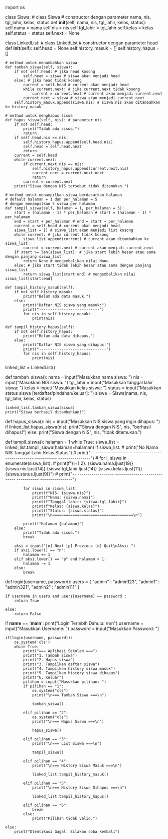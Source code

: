 import os

class Siswa: # class Siswa
    # constructor dengan parameter nama, nis, tgl_lahir, kelas, status
    def __init__(self, nama, nis, tgl_lahir, kelas, status):
        self.nama = nama
        self.nis = nis
        self.tgl_lahir = tgl_lahir
        self.kelas = kelas
        self.status = status
        self.next = None

class LinkedList: # class LinkedList
    # constructor dengan parameter head
    def __init__(self):
        self.head = None
        self.history_masuk = []
        self.history_hapus = []

    # method untuk menambahkan siswa
    def tambah_siswa(self, siswa):
        if not self.head: # jika head kosong
            self.head = siswa # siswa akan menjadi head
        else: # jika head tidak kosong
            current = self.head # current akan menjadi head
            while current.next: # jika current.next tidak kosong
                current = current.next # current akan menjadi current.next
            current.next = siswa # siswa akan menjadi current.next
        self.history_masuk.append(siswa.nis) # siswa.nis akan ditambahkan ke history_masuk  

    # method untuk menghapus siswa
    def hapus_siswa(self, nis): # parameter nis
        if not self.head:
            print("Tidak ada siswa.")
            return
        if self.head.nis == nis:
            self.history_hapus.append(self.head.nis)
            self.head = self.head.next
            return
        current = self.head
        while current.next:
            if current.next.nis == nis:
                self.history_hapus.append(current.next.nis)
                current.next = current.next.next
                return
            current = current.next
        print("Siswa dengan NIS tersebut tidak ditemukan.")

    # method untuk menampilkan siswa berdasarkan halaman
    # default halaman = 1 dan per_halaman = 5
    # dengan menampilkan 5 siswa per halaman
    def tampil_siswa(self, halaman = 1, per_halaman = 5):
        start = (halaman - 1) * per_halaman # start = (halaman - 1) * per_halaman
        end = start + per_halaman # end = start + per_halaman
        current = self.head # current akan menjadi head
        siswa_list = [] # siswa_list akan menjadi list kosong
        while current: # jika current tidak kosong
            siswa_list.append(current) # current akan ditambahkan ke siswa_list
            current = current.next # current akan menjadi current.next
        if start >= len(siswa_list): # jika start lebih besar atau sama dengan panjang siswa_list
            return None # mengembalikan nilai None
        else: # jika start tidak lebih besar atau sama dengan panjang siswa_list
            return siswa_list[start:end] # mengembalikan nilai siswa_list[start:end]

    def tampil_history_masuk(self):
        if not self.history_masuk:
            print("Belum ada data masuk.")
        else:
            print("Daftar NIS siswa yang masuk:")
            print("---------------------------")
            for nis in self.history_masuk:
                print(nis)

    def tampil_history_hapus(self):
        if not self.history_hapus:
            print("Belum ada data dihapus.")
        else:
            print("Daftar NIS siswa yang dihapus:")
            print("------------------------------")
            for nis in self.history_hapus:
                print(nis)

linked_list = LinkedList()

def tambah_siswa():
    nama = input("Masukkan nama siswa: ")
    nis = input("Masukkan NIS siswa: ")
    tgl_lahir = input("Masukkan tanggal lahir siswa: ")
    kelas = input("Masukkan kelas siswa: ")
    status = input("Masukkan status siswa [terdaftar/pindahan/keluar]: ")
    siswa = Siswa(nama, nis, tgl_lahir, kelas, status)
    
    linked_list.tambah_siswa(siswa)
    print("Siswa berhasil ditambahkan!")

def hapus_siswa():
    nis = input("Masukkan NIS siswa yang ingin dihapus: ")
    if linked_list.hapus_siswa(nis):
        print("Siswa dengan NIS", nis, "berhasil dihapus!")
    else:
        print("Siswa dengan NIS", nis, "tidak ditemukan.")

def tampil_siswa():
    halaman = 1
    while True:
        siswa_list = linked_list.tampil_siswa(halaman=halaman)
        if siswa_list:
            # print("No  Nama                NIS            Tanggal Lahir  Kelas       Status")
            # print("--  ------------------ -------------- -------------- ----------- ----------------")
            # for i, siswa in enumerate(siswa_list):
            #     print(f"{i+1:2}. {siswa.nama.ljust(19)} {siswa.nis.ljust(14)} {siswa.tgl_lahir.ljust(14)} {siswa.kelas.ljust(11)} {siswa.status.ljust(9)}")
            #     print("-- ------------------ -------------- -------------- ----------- ----------------")

            for siswa in siswa_list:
                print(f"NIS: {siswa.nis}")
                print(f"Nama: {siswa.nama}")
                print(f"Tanggal lahir: {siswa.tgl_lahir}")
                print(f"Kelas: {siswa.kelas}")
                print(f"Status: {siswa.status}")
                print("\n====================================\n")

            print(f"Halaman {halaman}")
        else:
            print("Tidak ada siswa.")
            break

        aksi = input("[n] Next [p] Previous [q] Quit\nAksi: ")
        if aksi.lower() == "n":
            halaman += 1
        elif aksi.lower() == "p" and halaman > 1:
            halaman -= 1
        else:
            break

def login(username, password):
    users = {
        "admin" : "admin123",
        "admin1" : "admin321",
        "admin2" : "admin111"
    }

    if username in users and users[username] == password :
        return True
    
    else:
        return False

if __name__ == '__main__':
    print("Login Terlebih Dahulu: \n\n")
    username = input("Masukkan Username: ")
    password = input("Masukkan Password: ")

    if(login(username, password)):
        os.system('cls')
        while True:
            print("=== Aplikasi Sekolah ===")
            print("1. Tambah siswa")
            print("2. Hapus siswa")
            print("3. Tampilkan daftar siswa")
            print("4. Tampilkan history siswa masuk")
            print("5. Tampilkan history siswa dihapus")
            print("6. Keluar")
            pilihan = input("Masukkan pilihan: ")
            if pilihan == "1":
                os.system("cls")
                print("\n=== Tambah Siswa ===\n")

                tambah_siswa()

            elif pilihan == "2":
                os.system("cls")
                print("\n=== Hapus Siswa ===\n")

                hapus_siswa()

            elif pilihan == "3":
                print("\n=== List Siswa ===\n")

                tampil_siswa()
            
            elif pilihan == "4":
                print("\n=== History Siswa Masuk ===\n")

                linked_list.tampil_history_masuk()

            elif pilihan == "5":
                print("\n=== History Siswa Dihapus ===\n")

                linked_list.tampil_history_hapus()

            elif pilihan == "6":
                break
            else:
                print("Pilihan tidak valid.")

    else:
        print("Otentikasi Gagal. Silakan coba kembali")
